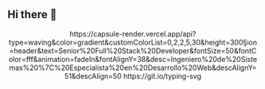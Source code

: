 ## Hi there 👋

<!--
**IngHermesCastro/IngHermesCastro** is a ✨ _special_ ✨ repository because its `README.md` (this file) appears on your GitHub profile.

Here are some ideas to get you started:

- 🔭 I’m currently working on ...
- 🌱 I’m currently learning ...
- 👯 I’m looking to collaborate on ...
- 🤔 I’m looking for help with ...
- 💬 Ask me about ...
- 📫 How to reach me: ...
- 😄 Pronouns: ...
- ⚡ Fun fact: ...
-->
<div align="center">
https://capsule-render.vercel.app/api?type=waving&color=gradient&customColorList=0,2,2,5,30&height=300&section=header&text=Senior%20Full%20Stack%20Developer&fontSize=50&fontColor=fff&animation=fadeIn&fontAlignY=38&desc=Ingeniero%20de%20Sistemas%20%7C%20Especialista%20en%20Desarrollo%20Web&descAlignY=51&descAlign=50
https://git.io/typing-svg
</div>
